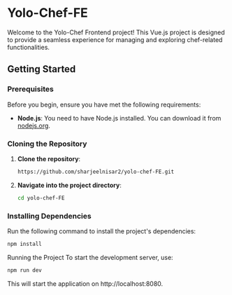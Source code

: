 # Yolo-Chef-FE

Welcome to the Yolo-Chef Frontend project! This Vue.js project is designed to provide a seamless experience for managing and exploring chef-related functionalities.

## Getting Started

### Prerequisites

Before you begin, ensure you have met the following requirements:

- **Node.js**: You need to have Node.js installed. You can download it from [nodejs.org](https://nodejs.org/en/download/package-manager).

### Cloning the Repository

1. **Clone the repository**:

    ```bash
    https://github.com/sharjeelnisar2/yolo-chef-FE.git
    ```

2. **Navigate into the project directory**:

    ```bash
    cd yolo-chef-FE
    ```

### Installing Dependencies

Run the following command to install the project's dependencies:

```bash
npm install
```

Running the Project
To start the development server, use:
```bash
npm run dev
```

This will start the application on http://localhost:8080.
